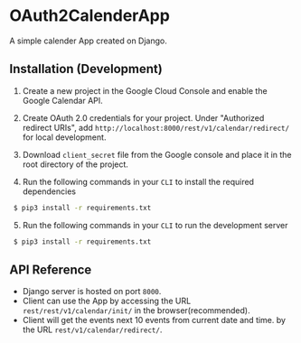 # OAuth2CalenderApp
A simple calender App created on Django.


## Installation (Development)

1. Create a new project in the Google Cloud Console and enable the Google Calendar API.

2. Create OAuth 2.0 credentials for your project. Under "Authorized redirect URIs", add `http://localhost:8000/rest/v1/calendar/redirect/` for local development.

3. Download `client_secret` file from the Google console and place it in the root directory of the project.

4. Run the following commands in your `CLI` to install the required dependencies
```bash
 $ pip3 install -r requirements.txt
```

5. Run the following commands in your `CLI` to run the development server
```bash
 $ pip3 install -r requirements.txt
```

## API Reference

- Django server is hosted on port `8000`.
- Client can use the App by accessing the URL `rest/rest/v1/calendar/init/` in the browser(recommended).
- Client will get the events next 10 events from current date and time. by the URL `rest/v1/calendar/redirect/`.
